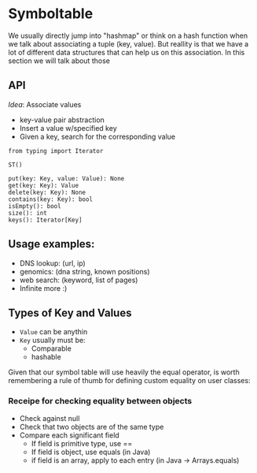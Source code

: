 # Symboltable

We usually directly jump into "hashmap" or think on a hash function when we talk about
associating a tuple (key, value). But reallity is that we have a lot of different data
structures that can help us on this association. In this section we will talk about
those


## API

*Idea*: Associate values

- key-value pair abstraction
- Insert a value w/specified key
- Given a key, search for the corresponding value

```
from typing import Iterator 

ST()

put(key: Key, value: Value): None
get(key: Key): Value
delete(key: Key): None
contains(key: Key): bool
isEmpty(): bool
size(): int
keys(): Iterator[Key]

```

## Usage examples:

- DNS lookup: (url, ip)
- genomics: (dna string, known positions)
- web search: (keyword, list of pages)
- Infinite more :)


## Types of Key and Values

- `Value` can be anythin
- `Key` usually must be:
	- Comparable
	- hashable
   
Given that our symbol table will use heavily the equal operator, is worth remembering a rule of thumb
for defining custom equality on user classes:

### Receipe for checking equality between objects

- Check against null
- Check that two objects are of the same type
- Compare each significant field
	- If field is primitive type, use ==
	- If field is object, use equals (in Java)
	- if field is an array, apply to each entry (in Java -> Arrays.equals)
